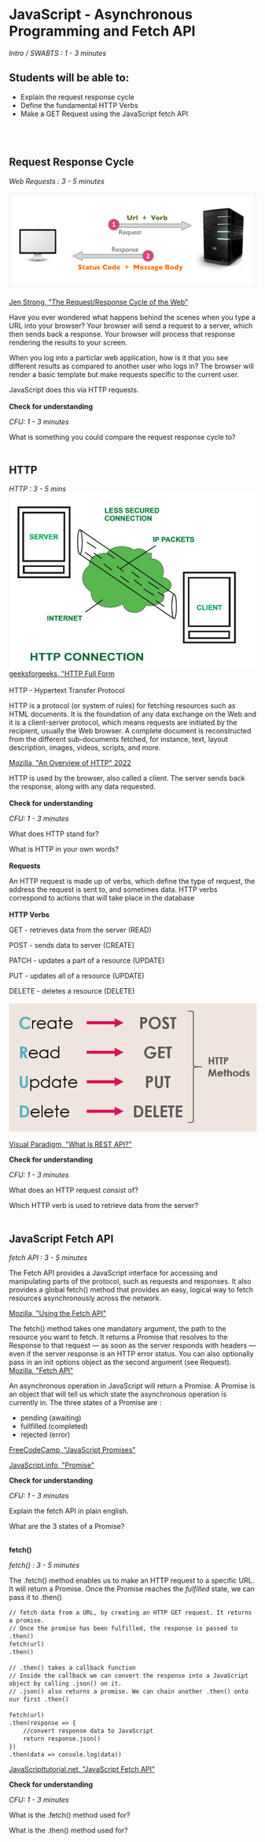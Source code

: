 # JavaScript - Asynchronous Programming and Fetch API

*Intro / SWABTS : 1 - 3 minutes*
## Students will be able to: 
 * Explain the request response cycle
 * Define the fundamental HTTP Verbs 
 * Make a GET Request using the JavaScript fetch API
<br/>
<br/>

## Request Response Cycle

*Web Requests : 3 - 5 minutes*

 ![request_response](assets/request-response-cycle.png)

 [Jen Strong, "The Request/Response Cycle of the Web"](https://medium.com/@jen_strong/the-request-response-cycle-of-the-web-1b7e206e9047)

 Have you ever wondered what happens behind the scenes when you type a URL into your browser? Your browser will send a request to a server, which then sends back a response. Your browser will process that response rendering the results to your screen. 

 When you log into a particlar web application, how is it that you see different results as compared to another user who logs in? The browser will render a basic template but make requests specific to the current user. 

 JavaScript does this via HTTP requests. 
<br/>
<br/>
**Check for understanding**

*CFU: 1 - 3 minutes*

What is something you could compare the request response cycle to?
<br/>
<br/>
 ## HTTP 
 *HTTP : 3 - 5 mins*
![http](assets/http-connection.png)
[ geeksforgeeks, "HTTP Full Form](https://www.geeksforgeeks.org/http-full-form/)
<br/>
<br/>
 HTTP - Hypertext Transfer Protocol

 HTTP is a protocol (or system of rules) for fetching resources such as HTML documents. It is the foundation of any data exchange on the Web and it is a client-server protocol, which means requests are initiated by the recipient, usually the Web browser. A complete document is reconstructed from the different sub-documents fetched, for instance, text, layout description, images, videos, scripts, and more.

 [ Mozilla, "An Overview of HTTP" 2022](https://developer.mozilla.org/en-US/docs/Web/HTTP/Overview/)

 HTTP is used by the browser, also called a client. The server sends back the response, along with any data requested. 
<br/>
<br/>
**Check for understanding**

*CFU: 1 - 3 minutes*

What does HTTP stand for?

What is HTTP in your own words?
<br/>
<br/>
**Requests**

An HTTP request is made up of verbs, which define the type of request, the address the request is sent to, and sometimes data. HTTP verbs correspond to actions that will take place in the database
<br/>
<br/>
**HTTP Verbs**
<br/>

GET - retrieves data from the server (READ)

POST - sends data to server (CREATE)

PATCH - updates a part of a resource (UPDATE)

PUT - updates all of a resource (UPDATE)

DELETE - deletes a resource (DELETE)
<br/>
<br/>
![http](assets/rest-and-http.png)

[Visual Paradigm, "What is REST API?"](https://www.visual-paradigm.com/guide/development/what-is-rest-api/)

**Check for understanding**

*CFU: 1 - 3 minutes*

What does an HTTP request consist of?

Which HTTP verb is used to retrieve data from the server?
<br/>
<br/>
## JavaScript Fetch API

*fetch API : 3 - 5 minutes*

The Fetch API provides a JavaScript interface for accessing and manipulating parts of the protocol, such as requests and responses. It also provides a global fetch() method that provides an easy, logical way to fetch resources asynchronously across the network.

[Mozilla, "Using the Fetch API"](https://developer.mozilla.org/en-US/docs/Web/API/Fetch_API/Using_Fetch)

The fetch() method takes one mandatory argument, the path to the resource you want to fetch. It returns a Promise that resolves to the Response to that request — as soon as the server responds with headers — even if the server response is an HTTP error status. You can also optionally pass in an init options object as the second argument (see Request).
[Mozilla, "Fetch API"](https://developer.mozilla.org/en-US/docs/Web/API/Fetch_API/Using_Fetch)

An asynchronous operation in JavaScript will return a Promise. A Promise is an object that will tell us which state the asynchronous operation is currently in. The three states of a Promise are : 

* pending (awaiting)
* fullfilled (completed)
* rejected (error)

[FreeCodeCamp, "JavaScript Promises"](https://www.freecodecamp.org/news/javascript-promise-methods/)

[JavaScript.info, "Promise"](https://javascript.info/promise-basics)

**Check for understanding**

*CFU: 1 - 3 minutes*

Explain the fetch API in plain english.

What are the 3 states of a Promise?
<br/>
<br/>

**fetch()**

*fetch() : 3 - 5 minutes*

The .fetch() method enables us to make an HTTP request to a specific URL. It will return a Promise. Once the Promise reaches the *fulfilled* state, we can pass it to .then()

```
// fetch data from a URL, by creating an HTTP GET request. It returns a promise.
// Once the promise has been fulfilled, the response is passed to .then() 
fetch(url)
.then()

// .then() takes a callback function
// Inside the callback we can convert the response into a JavaScript object by calling .json() on it. 
// .json() also returns a promise. We can chain another .then() onto our first .then() 

fetch(url)
.then(response => {
    //convert response data to JavaScript
    return response.json()
})
.then(data => console.log(data))
``` 

[JavaScripttutorial.net, "JavaScript Fetch API"](https://www.javascripttutorial.net/javascript-fetch-api/)

**Check for understanding**

*CFU: 1 - 3 minutes*

What is the .fetch() method used for?

What is the .then() method used for?
